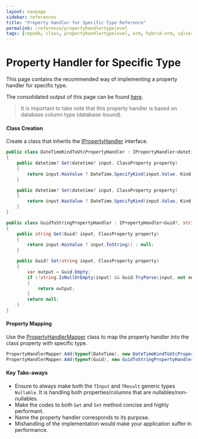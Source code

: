```yaml
---
layout: navpage
sidebar: references
title: "Property Handler for Specific Type Reference"
permalink: /reference/propertyhandlertypelevel
tags: [repodb, class, propertyhandlertypelevel, orm, hybrid-orm, sqlserver, sqlite, mysql, postgresql]
---
```


# Property Handler for Specific Type

This page contains the recommended way of implementing a property handler for specific type.

The consolidated output of this page can be found [here](/reference/output/propertyhandlertypelevel).

> It is important to take note that this property handler is based on database column type (database-bound).

#### Class Creation

Create a class that inherits the [IPropertyHandler](/interface/ipropertyhandler) interface.

```csharp
public class DateTimeKindToUtcPropertyHandler : IPropertyHandler<datetime?, datetime?>
{
    public datetime? Get(datetime? input, ClassProperty property)
    {
        return input.HasValue ? DateTime.SpecifyKind(input.Value, Kind.Utc) : null;
    }

    public datetime? Set(datetime? input, ClassProperty property)
    {
        return input.HasValue ? DateTime.SpecifyKind(input.Value, Kind.Unspecified) : null;
    }
}

public class GuidToStringPropertyHandler : IPropertyHandler<Guid?, string>
{
    public string Get(Guid? input, ClassProperty property)
    {
        return input.HasValue ? input.ToString() : null;
    }

    public Guid? Set(string input, ClassProperty property)
    {
        var output = Guid.Empty;
        if (!string.IsNullOrEmpty(input) && Guid.TryParse(input, out output))
        {
            return output;
        }
        return null;
    }
}
```

#### Property Mapping

Use the [PropertyHandlerMapper](/mapper/propertytypehandlermapper) class to map the property handler into the class property with specific type.

```csharp
PropertyHandlerMapper.Add(typeof(DateTime), new DateTimeKindToUtcPropertyHandler());
PropertyHandlerMapper.Add(typeof(Guid), new GuidToStringPropertyHandler());
```

#### Key Take-aways

- Ensure to always make both the `TInput` and `TResult` generic types `Nullable`. It is handling both properties/columns that are nullables/non-nullables.
- Make the codes to both `Get` and `Set` method concise and highly performant.
- Name the property handler corresponds to its purpose.
- Mishandling of the implementation would make your application suffer in performance.
